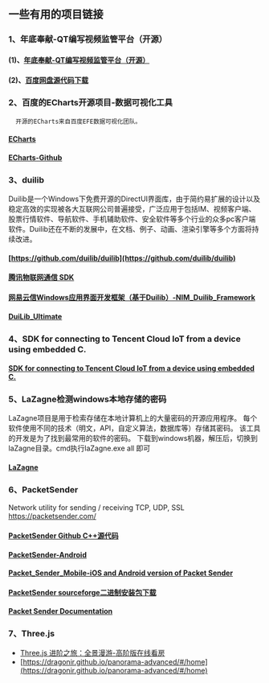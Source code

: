 ## 一些有用的项目链接
### 1、年底奉献-QT编写视频监管平台（开源）
#### (1)、[年底奉献-QT编写视频监管平台（开源）](https://www.cnblogs.com/feiyangqingyun/p/4192484.html)
#### (2)、[百度网盘源代码下载](http://pan.baidu.com/s/1mgFWeDU)
### 2、百度的ECharts开源项目-数据可视化工具
      开源的ECharts来自百度EFE数据可视化团队。
#### [ECharts](https://echarts.baidu.com/echarts2/doc/example.html)
#### [ECharts-Github](https://github.com/apache/incubator-echarts)

### 3、duilib
Duilib是一个Windows下免费开源的DirectUI界面库，由于简约易扩展的设计以及稳定高效的实现被各大互联网公司普遍接受，广泛应用于包括IM、视频客户端、股票行情软件、导航软件、手机辅助软件、安全软件等多个行业的众多pc客户端软件。Duilib还在不断的发展中，在文档、例子、动画、渲染引擎等多个方面将持续改进。
#### [https://github.com/duilib/duilib](https://github.com/duilib/duilib)
#### [腾讯物联网通信 SDK](https://github.com/tencentyun/TIMSDK/tree/master/cross-platform/Windows/IMApp/Basic/duilib)
#### [网易云信Windows应用界面开发框架（基于Duilib）-NIM_Duilib_Framework](https://github.com/netease-im/NIM_Duilib_Framework)
#### [DuiLib_Ultimate](https://github.com/qdtroy/DuiLib_Ultimate)

### 4、SDK for connecting to Tencent Cloud IoT from a device using embedded C.
#### [SDK for connecting to Tencent Cloud IoT from a device using embedded C.](https://github.com/tencentyun/qcloud-iot-sdk-embedded-c)

### 5、LaZagne检测windows本地存储的密码
LaZagne项目是用于检索存储在本地计算机上的大量密码的开源应用程序。 每个软件使用不同的技术（明文，API，自定义算法，数据库等）存储其密码。 该工具的开发是为了找到最常用的软件的密码。
下载到windows机器，解压后，切换到laZagne目录。cmd执行laZagne.exe all
即可
#### [LaZagne](https://github.com/AlessandroZ/LaZagne)

### 6、PacketSender
Network utility for sending / receiving TCP, UDP, SSL https://packetsender.com/
#### [PacketSender Github C++源代码](https://github.com/dannagle/PacketSender)
#### [PacketSender-Android](https://github.com/dannagle/PacketSender-Android)
#### [Packet_Sender_Mobile-iOS and Android version of Packet Sender](https://github.com/dannagle/Packet_Sender_Mobile)
#### [PacketSender sourceforge二进制安装包下载](https://sourceforge.net/projects/packetsender/)
#### [Packet Sender Documentation](https://packetsender.com/documentation)

### 7、Three.js
- [Three.js 进阶之旅：全景漫游-高阶版在线看房](https://www.cnblogs.com/dragonir/p/17301683.html)
- [https://dragonir.github.io/panorama-advanced/#/home](https://dragonir.github.io/panorama-advanced/#/home)
